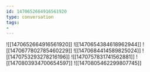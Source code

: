 ```yaml
---
id: 1470652664916561920
type: conversation
tags:
- 
---
```

![[1470652664916561920]]
![[1470654384618962944]]
![[1470677802785460229]]
![[1470684414589825024]]
![[1470753293278216196]]
![[1470757831741562881]]
![[1470803934700654597]]
![[1470805462299807745]]

